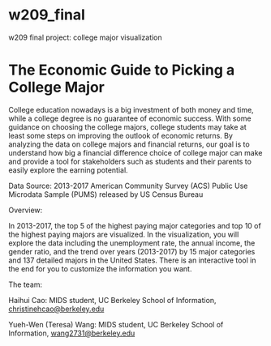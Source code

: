 # w209_final
w209 final project: college major visualization

# The Economic Guide to Picking a College Major

College education nowadays is a big investment of both money and time, while a college degree is no guarantee of economic success. With some guidance on choosing the college majors, college students may take at least some steps on improving the outlook of economic returns. By analyzing the data on college majors and financial returns, our goal is to understand how big a financial difference choice of college major can make and provide a tool for stakeholders such as students and their parents to easily explore the earning potential.

Data Source: 2013-2017 American Community Survey (ACS) Public Use Microdata Sample (PUMS) released by US Census Bureau

Overview:

In 2013-2017, the top 5 of the highest paying major categories and top 10 of the highest paying majors are visualized. In the visualization, you will explore the data including the unemployment rate, the annual income, the gender ratio, and the trend over years (2013-2017) by 15 major categories and 137 detailed majors in the United States. There is an interactive tool in the end for you to customize the information you want.

The team:

Haihui Cao: MIDS student, UC Berkeley School of Information, christinehcao@berkeley.edu

Yueh-Wen (Teresa) Wang: MIDS student, UC Berkeley School of Information, wang2731@berkeley.edu
